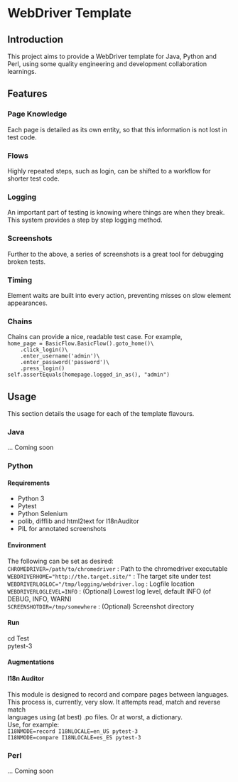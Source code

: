 # WebDriver Template

## Introduction
This project aims to provide a WebDriver template for Java, Python and Perl, using some quality engineering and development collaboration learnings.

## Features
### Page Knowledge
Each page is detailed as its own entity, so that this information is not lost in test code.
### Flows
Highly repeated steps, such as login, can be shifted to a workflow for shorter test code.
### Logging
An important part of testing is knowing where things are when they break. This system provides a step by step logging method.
### Screenshots
Further to the above, a series of screenshots is a great tool for debugging broken tests.
### Timing
Element waits are built into every action, preventing misses on slow element appearances.
### Chains
Chains can provide a nice, readable test case. For example,<br>
`home_page = BasicFlow.BasicFlow().goto_home()\`<br>
  `    .click_login()\`<br>
  `    .enter_username('admin')\`<br>
  `    .enter_password('password')\`<br>
  `    .press_login()`<br>
`self.assertEquals(homepage.logged_in_as(), "admin")`

## Usage
This section details the usage for each of the template flavours.

### Java
... Coming soon

### Python
#### Requirements

* Python 3
* Pytest
* Python Selenium
* polib, difflib and html2text for I18nAuditor
* PIL for annotated screenshots

#### Environment
The following can be set as desired:<br>
`CHROMEDRIVER=/path/to/chromedriver` : Path to the chromedriver executable<br>
`WEBDRIVERHOME="http://the.target.site/"` : The target site under test<br>
`WEBDRIVERLOGLOC="/tmp/logging/webdriver.log` : Logfile location<br>
`WEBDRIVERLOGLEVEL=INFO` : (Optional) Lowest log level, default INFO (of DEBUG, INFO, WARN)<br>
`SCREENSHOTDIR=/tmp/somewhere` : (Optional) Screenshot directory<br>

#### Run
cd Test<br>
pytest-3

#### Augmentations
#### I18n Auditor
This module is designed to record and compare pages between languages.<br>
This process is, currently, very slow. It attempts read, match and reverse match<br>
languages using (at best) .po files. Or at worst, a dictionary.<br>
Use, for example:<br>
`I18NMODE=record I18NLOCALE=en_US pytest-3`<br>
`I18NMODE=compare I18NLOCALE=es_ES pytest-3`<br>


### Perl
... Coming soon
